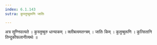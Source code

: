 ```yaml
---
index: 6.1.143
sutra: कुस्तुम्बुरूणि जातिः

---
```

 अत्र सुण्निपात्यते । कुस्तुम्बुरु धान्याकम् । क्लीबत्वमतन्त्रम् । जातिः किम् । कुतुम्बुरूणि । कुत्सितानि तिन्दुकीफलानीत्यर्थः ॥ 